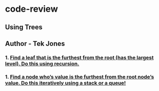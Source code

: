 # code-review

## Using Trees

## Author - Tek Jones

### 1. [Find a leaf that is the furthest from the root (has the largest level).  Do this using recursion.](./furthest-leaf.js)
### 1. [Find a node who’s value is the furthest from the root node’s value.  Do this iteratively using a stack or a queue!](./furthest-value-from-root.js)
